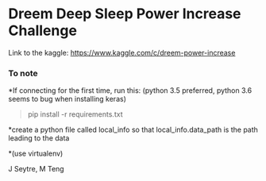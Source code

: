 # Dreem Deep Sleep Power Increase Challenge

Link to the kaggle: https://www.kaggle.com/c/dreem-power-increase

### To note
*If connecting for the first time, run this:
(python 3.5 preferred, python 3.6 seems to bug when installing keras)
> pip install -r requirements.txt

*create a python file called local_info so that local_info.data_path is the path leading to the data

*(use virtualenv)

J Seytre, M Teng